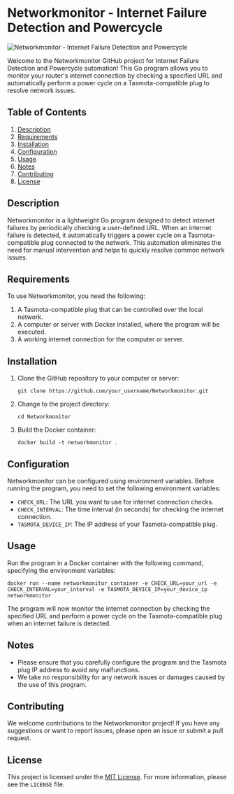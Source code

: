 # Networkmonitor - Internet Failure Detection and Powercycle

![Networkmonitor - Internet Failure Detection and Powercycle](link_to_image)

Welcome to the Networkmonitor GitHub project for Internet Failure Detection and Powercycle automation! This Go program allows you to monitor your router's internet connection by checking a specified URL and automatically perform a power cycle on a Tasmota-compatible plug to resolve network issues.

## Table of Contents
1. [Description](#description)
2. [Requirements](#requirements)
3. [Installation](#installation)
4. [Configuration](#configuration)
5. [Usage](#usage)
6. [Notes](#notes)
7. [Contributing](#contributing)
8. [License](#license)

## Description

Networkmonitor is a lightweight Go program designed to detect internet failures by periodically checking a user-defined URL. When an internet failure is detected, it automatically triggers a power cycle on a Tasmota-compatible plug connected to the network. This automation eliminates the need for manual intervention and helps to quickly resolve common network issues.

## Requirements

To use Networkmonitor, you need the following:

1. A Tasmota-compatible plug that can be controlled over the local network.
2. A computer or server with Docker installed, where the program will be executed.
3. A working internet connection for the computer or server.

## Installation

1. Clone the GitHub repository to your computer or server:

   ```
   git clone https://github.com/your_username/Networkmonitor.git
   ```

2. Change to the project directory:

   ```
   cd Networkmonitor
   ```

3. Build the Docker container:

   ```
   docker build -t networkmonitor .
   ```

## Configuration

Networkmonitor can be configured using environment variables. Before running the program, you need to set the following environment variables:

- `CHECK_URL`: The URL you want to use for internet connection checks.
- `CHECK_INTERVAL`: The time interval (in seconds) for checking the internet connection.
- `TASMOTA_DEVICE_IP`: The IP address of your Tasmota-compatible plug.

## Usage

Run the program in a Docker container with the following command, specifying the environment variables:

```
docker run --name networkmonitor_container -e CHECK_URL=your_url -e CHECK_INTERVAL=your_interval -e TASMOTA_DEVICE_IP=your_device_ip networkmonitor
```

The program will now monitor the internet connection by checking the specified URL and perform a power cycle on the Tasmota-compatible plug when an internet failure is detected.

## Notes

- Please ensure that you carefully configure the program and the Tasmota plug IP address to avoid any malfunctions.
- We take no responsibility for any network issues or damages caused by the use of this program.

## Contributing

We welcome contributions to the Networkmonitor project! If you have any suggestions or want to report issues, please open an issue or submit a pull request.

## License

This project is licensed under the [MIT License](link_to_license). For more information, please see the `LICENSE` file.
